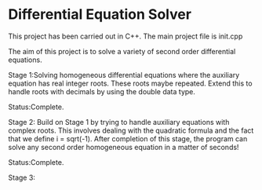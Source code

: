# Differential Equation Solver

This project has been carried out in C++. The main project file is init.cpp 

The aim of this project is to solve a variety of second order differential equations. 

Stage 1:Solving homogeneous differential equations where the auxiliary equation has real integer roots. These roots maybe repeated. Extend this to handle roots with decimals by using the double data type.

  Status:Complete.

Stage 2: Build on Stage 1 by trying to handle auxiliary equations with complex roots. This involves dealing with the quadratic formula and the fact that we define i = sqrt(-1). After completion of this stage, the program can solve any second order homogeneous equation in a matter of seconds! 

  Status:Complete.
  
Stage 3:   
  
